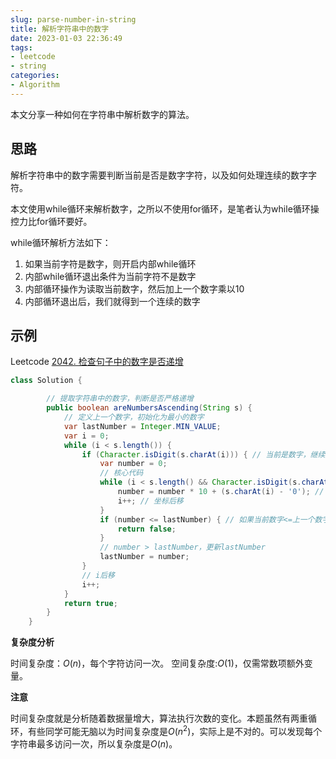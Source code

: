 ```yaml
---
slug: parse-number-in-string
title: 解析字符串中的数字
date: 2023-01-03 22:36:49
tags:
- leetcode
- string
categories:
- Algorithm
---
```


本文分享一种如何在字符串中解析数字的算法。

## 思路

解析字符串中的数字需要判断当前是否是数字字符，以及如何处理连续的数字字符。

本文使用while循环来解析数字，之所以不使用for循环，是笔者认为while循环操控力比for循环要好。

while循环解析方法如下：

1. 如果当前字符是数字，则开启内部while循环
2. 内部while循环退出条件为当前字符不是数字
3. 内部循环操作为读取当前数字，然后加上一个数字乘以10
4. 内部循环退出后，我们就得到一个连续的数字

## 示例

Leetcode [2042. 检查句子中的数字是否递增](https://leetcode.cn/problems/check-if-numbers-are-ascending-in-a-sentence/)

```java
class Solution {

        // 提取字符串中的数字，判断是否严格递增
        public boolean areNumbersAscending(String s) {
            // 定义上一个数字，初始化为最小的数字
            var lastNumber = Integer.MIN_VALUE;
            var i = 0;
            while (i < s.length()) {
                if (Character.isDigit(s.charAt(i))) { // 当前是数字，继续处理
                    var number = 0;
                    // 核心代码
                    while (i < s.length() && Character.isDigit(s.charAt(i))) { // 字符串没越界而且当前字符是数字字符
                        number = number * 10 + (s.charAt(i) - '0'); // (s.charAt(i) - '0') 就是利用ASCII码表直接得到数字值，不需要再做parseInt
                        i++; // 坐标后移
                    }
                    if (number <= lastNumber) { // 如果当前数字<=上一个数字，证明不是严格递增，return false
                        return false;
                    }
                    // number > lastNumber，更新lastNumber
                    lastNumber = number;
                }
                // i后移
                i++;
            }
            return true;
        }
    }
```

**复杂度分析**

时间复杂度：$O(n)$，每个字符访问一次。
空间复杂度:$O(1)$，仅需常数项额外变量。

**注意**

时间复杂度就是分析随着数据量增大，算法执行次数的变化。本题虽然有两重循环，有些同学可能无脑以为时间复杂度是$O(n^2)$，实际上是不对的。可以发现每个字符串最多访问一次，所以复杂度是$O(n)$。
